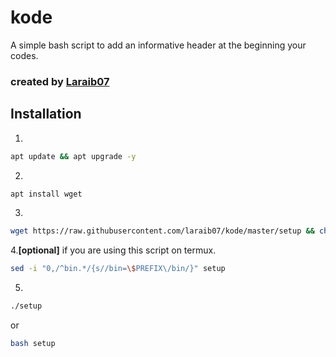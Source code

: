 # kode

A simple bash script to add an informative
header at the beginning your codes.

### created by [Laraib07](https://github.com/laraib07)

## Installation
1.
```bash
apt update && apt upgrade -y
```

2.
```bash
apt install wget
```

3.
```bash
wget https://raw.githubusercontent.com/laraib07/kode/master/setup && chmod u+x setup
```

4.**[optional]**
if you are using this script on termux.
```bash
sed -i "0,/^bin.*/{s//bin=\$PREFIX\/bin/}" setup
```
5.
```bash
./setup
```
or
```bash
bash setup
```
